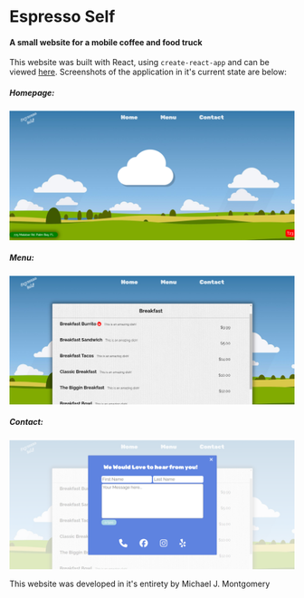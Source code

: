 # Espresso Self

#### A small website for a mobile coffee and food truck

This website was built with React, using `create-react-app` and can be viewed [here](https://michael-montgomery.github.io/espresso/#/). Screenshots of the application in it's current state are below:

##### Homepage:
![Espresso Self Homepage](./readmeAssets/homepage.png "Homepage")

##### Menu:
![Espresso Self Menu](./readmeAssets/menu.png "Menu")

##### Contact:
![Espresso Self Contact](./readmeAssets/contact.png "Contact")


This website was developed in it's entirety by Michael J. Montgomery